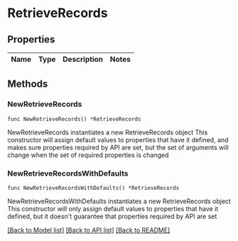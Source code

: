 # RetrieveRecords

## Properties

Name | Type | Description | Notes
------------ | ------------- | ------------- | -------------

## Methods

### NewRetrieveRecords

`func NewRetrieveRecords() *RetrieveRecords`

NewRetrieveRecords instantiates a new RetrieveRecords object
This constructor will assign default values to properties that have it defined,
and makes sure properties required by API are set, but the set of arguments
will change when the set of required properties is changed

### NewRetrieveRecordsWithDefaults

`func NewRetrieveRecordsWithDefaults() *RetrieveRecords`

NewRetrieveRecordsWithDefaults instantiates a new RetrieveRecords object
This constructor will only assign default values to properties that have it defined,
but it doesn't guarantee that properties required by API are set


[[Back to Model list]](../README.md#documentation-for-models) [[Back to API list]](../README.md#documentation-for-api-endpoints) [[Back to README]](../README.md)


